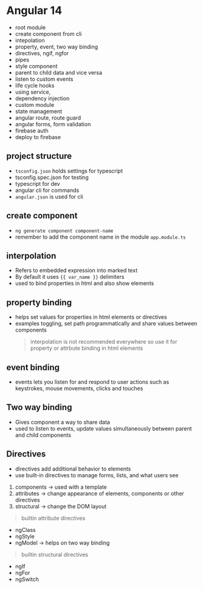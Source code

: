 # Angular 14

- root module
- create component from cli
- intepolation
- property, event, two way binding
- directives, ngif, ngfor
- pipes
- style component
- parent to child data and vice versa
- listen to custom events
- life cycle hooks
- using service,
- dependency injection
- custom module
- state management
- angular route, route guard
- angular forms, form validation
- firebase auth
- deploy to firebase

## project structure

- `tsconfig.json` holds settings for typescript
- tsconfig.spec.json for testing
- typescript for dev
- angular cli for commands
- `angular.json` is used for cli

## create component

- `ng generate component component-name`
- remember to add the component name in the module `app.module.ts`

## interpolation

- Refers to embedded expression into marked text
- By default it uses `{{ var_name }}` delimiters
- used to bind properties in html and also show elements

## property binding

- helps set values for properties in html elements or directives
- examples toggling, set path programmatically and share values between components
  > interpolation is not recommended everywhere so use it for property or attrbute binding in html elements

## event binding

- events lets you listen for and respond to user actions such as keystrokes, mouse movements, clicks and touches

## Two way binding

- Gives component a way to share data
- used to listen to events, update values simultaneously between parent and child components

## Directives

- directives add additional behavior to elements
- use built-in directives to manage forms, lists, and what users see
  
1. components -> used with a template
2. attributes -> change appearance of elements, components or other directives
3. structural -> change the DOM layout

> builtin attribute directives
- ngClass
- ngStyle
- ngModel -> helps on two way binding

> builtin structural directives
- ngIf
- ngFor
- ngSwitch